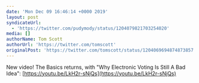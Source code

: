 ```yaml
---
date: 'Mon Dec 09 16:46:14 +0000 2019'
layout: post
syndicateUrl:
  - 'https://twitter.com/pudymody/status/1204079821703254020'
media: []
authorName: Tom Scott
authorUrl: 'https://twitter.com/tomscott'
originalPost: 'https://twitter.com/tomscott/status/1204069694874873857'
---
```

New video! The Basics returns, with "Why Electronic Voting Is Still A Bad Idea": [https://youtu.be/LkH2r-sNjQs](https://youtu.be/LkH2r-sNjQs)